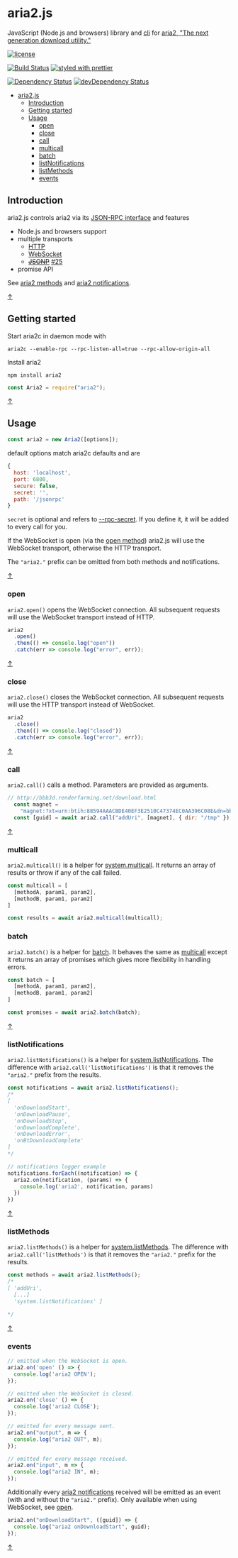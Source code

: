 # aria2.js

JavaScript (Node.js and browsers) library and [cli](https://github.com/sonnyp/aria2.js/blob/master/bin/README.md) for [aria2, "The next generation download utility."](https://aria2.github.io/)

[![license](https://img.shields.io/github/license/sonnyp/aria2.js.svg?maxAge=2592000&style=flat-square)](https://raw.githubusercontent.com/sonnyp/aria2.js/master/LICENSE)

[![Build Status](https://img.shields.io/travis/sonnyp/aria2.js/master.svg?style=flat-square)](https://travis-ci.org/sonnyp/aria2.js/branches)
[![styled with prettier](https://img.shields.io/badge/styled_with-prettier-ff69b4.svg)](https://github.com/prettier/prettier)

[![Dependency Status](https://img.shields.io/david/sonnyp/aria2.js.svg?style=flat-square)](https://david-dm.org/sonnyp/aria2.js)
[![devDependency Status](https://img.shields.io/david/dev/sonnyp/aria2.js.svg?style=flat-square)](https://david-dm.org/sonnyp/aria2.js?type=dev)

- [aria2.js](#aria2js)
  - [Introduction](#introduction)
  - [Getting started](#getting-started)
  - [Usage](#usage)
    - [open](#open)
    - [close](#close)
    - [call](#call)
    - [multicall](#multicall)
    - [batch](#batch)
    - [listNotifications](#listnotifications)
    - [listMethods](#listmethods)
    - [events](#events)

## Introduction

aria2.js controls aria2 via its [JSON-RPC interface](https://aria2.github.io/manual/en/html/aria2c.html#rpc-interface) and features

* Node.js and browsers support
* multiple transports
  * [HTTP](https://aria2.github.io/manual/en/html/aria2c.html#rpc-interface)
  * [WebSocket](https://aria2.github.io/manual/en/html/aria2c.html#json-rpc-over-websocket)
  * ~~[JSONP](https://aria2.github.io/manual/en/html/aria2c.html#json-rpc-using-http-get)~~ [#25](https://github.com/sonnyp/aria2.js/pull/25)
* promise API

See [aria2 methods](https://aria2.github.io/manual/en/html/aria2c.html#methods) and [aria2 notifications](https://aria2.github.io/manual/en/html/aria2c.html#notifications).

[↑](#aria2js)

## Getting started

Start aria2c in daemon mode with

`aria2c --enable-rpc --rpc-listen-all=true --rpc-allow-origin-all`

Install aria2

`npm install aria2`

```javascript
const Aria2 = require("aria2");
```

[↑](#aria2js)

## Usage

```javascript
const aria2 = new Aria2([options]);
```

default options match aria2c defaults and are

```javascript
{
  host: 'localhost',
  port: 6800,
  secure: false,
  secret: '',
  path: '/jsonrpc'
}
```

`secret` is optional and refers to [--rpc-secret](https://aria2.github.io/manual/en/html/aria2c.html#cmdoption--rpc-secret). If you define it, it will be added to every call for you.

If the WebSocket is open (via the [open method](#open)) aria2.js will use the WebSocket transport, otherwise the HTTP transport.

The `"aria2."` prefix can be omitted from both methods and notifications.

[↑](#aria2js)

### open

`aria2.open()` opens the WebSocket connection. All subsequent requests will use the WebSocket transport instead of HTTP.

```javascript
aria2
  .open()
  .then(() => console.log("open"))
  .catch(err => console.log("error", err));
```

[↑](#aria2js)

### close

`aria2.close()` closes the WebSocket connection. All subsequent requests will use the HTTP transport instead of WebSocket.

```javascript
aria2
  .close()
  .then(() => console.log("closed"))
  .catch(err => console.log("error", err));
```

[↑](#aria2js)

### call

`aria2.call()` calls a method. Parameters are provided as arguments.

```javascript
// http://bbb3d.renderfarming.net/download.html
  const magnet =
    "magnet:?xt=urn:btih:88594AAACBDE40EF3E2510C47374EC0AA396C08E&dn=bbb_sunflower_1080p_30fps_normal.mp4&tr=udp%3a%2f%2ftracker.openbittorrent.com%3a80%2fannounce&tr=udp%3a%2f%2ftracker.publicbt.com%3a80%2fannounce&ws=http%3a%2f%2fdistribution.bbb3d.renderfarming.net%2fvideo%2fmp4%2fbbb_sunflower_1080p_30fps_normal.mp4";
  const [guid] = await aria2.call("addUri", [magnet], { dir: "/tmp" });
```

[↑](#aria2js)

### multicall

`aria2.multicall()` is a helper for [system.multicall](https://aria2.github.io/manual/en/html/aria2c.html#system.multicall). It returns an array of results or throw if any of the call failed.

```javascript
const multicall = [
  [methodA, param1, param2],
  [methodB, param1, param2]
]

const results = await aria2.multicall(multicall);
```

### batch

`aria2.batch()` is a helper for [batch](https://aria2.github.io/manual/en/html/aria2c.html#system.multicall). It behaves the same as [multicall](#multicall) except it returns an array of promises which gives more flexibility in handling errors.

```javascript
const batch = [
  [methodA, param1, param2],
  [methodB, param1, param2]
]

const promises = await aria2.batch(batch);
```

[↑](#aria2js)

### listNotifications

`aria2.listNotifications()` is a helper for [system.listNotifications](https://aria2.github.io/manual/en/html/aria2c.html#system.listNotifications). The difference with `aria2.call('listNotifications')` is that it removes the `"aria2."` prefix from the results.

```javascript
const notifications = await aria2.listNotifications();
/*
[
  'onDownloadStart',
  'onDownloadPause',
  'onDownloadStop',
  'onDownloadComplete',
  'onDownloadError',
  'onBtDownloadComplete'
]
*/

// notifications logger example
notifications.forEach((notification) => {
  aria2.on(notification, (params) => {
    console.log('aria2', notification, params)
  })
})
```

[↑](#aria2js)

### listMethods

`aria2.listMethods()` is a helper for [system.listMethods](https://aria2.github.io/manual/en/html/aria2c.html#system.listMethods). The difference with `aria2.call('listMethods')` is that it removes the `"aria2."` prefix for the results.

```javascript
const methods = await aria2.listMethods();
/*
[ 'addUri',
  [...]
  'system.listNotifications' ]

*/
```

[↑](#aria2js)

### events

```javascript
// emitted when the WebSocket is open.
aria2.on('open' () => {
  console.log('aria2 OPEN');
});

// emitted when the WebSocket is closed.
aria2.on('close' () => {
  console.log('aria2 CLOSE');
});

// emitted for every message sent.
aria2.on("output", m => {
  console.log("aria2 OUT", m);
});

// emitted for every message received.
aria2.on("input", m => {
  console.log("aria2 IN", m);
});
```

Additionally every [aria2 notifications](https://aria2.github.io/manual/en/html/aria2c.html#notifications) received will be emitted as an event (with and without the `"aria2."` prefix). Only available when using WebSocket, see [open](#open).

```javascript
aria2.on("onDownloadStart", ([guid]) => {
  console.log("aria2 onDownloadStart", guid);
});
```

[↑](#aria2js)
